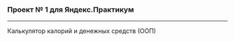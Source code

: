 ### Проект № 1 для Яндекс.Практикум
____________________________________
Калькулятор калорий и денежных средств (ООП)
